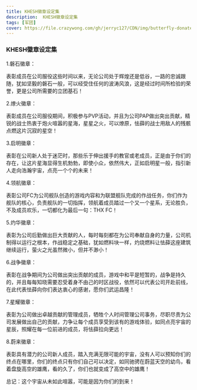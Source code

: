 ```yaml
---
title: KHESH徽章设定集
description:  KHESH徽章设定集
tags: [军团]
cover: https://file.crazywong.com/gh/jerryc127/CDN/img/butterfly-donate-cover.png
---
```


### 					KHESH徽章设定集

1.磐石徽章：

表彰成员在公司服役这些时间以来，无论公司处于辉煌还是低谷，一路的忠诚跟随，犹如坚毅的磐石一般，可以经受住任何的波涛风浪，这是经过时间所检验的荣誉，更是公司所需要的立团基石！

2.燎火徽章：

表彰成员在公司服役期间，积极参与PVP活动，并且为公司PAP做出突出贡献，精锐的战士热衷于炮火喧嚣的星海，星星之火，可以燎原，怯薛的战士用敌人的残骸点燃这片沉寂的星空！

3.启明徽章：

表彰在公司新人处于迷茫时，那些乐于伸出援手的教官或老成员，正是由于你们的存在，让这片星海显得生机勃勃，即使小众，依然伟大，正如启明星一般，指引新人走向浩瀚宇宙，点亮一个个的未来！

4.领航徽章：

表彰公司FC为公司舰队创造的游戏内容和为联盟舰队完成的作战任务，你们作为舰队的核心，负责舰队的一切指挥，领航着成员踏过一个又一个星系，无论胜负，不及成员欢乐，一切都化为最后一句：THX FC！

5.灼华徽章：

表彰为公司后勤做出巨大贡献的人，每时每刻都在为公司奉献自身的力量，公司机制得以运行之根本，作战稳定之基础，犹如燃料块一样，灼烧燃料让怯薛这座建筑继续运行，萤火之光虽然微小，但并不渺小！

6.战争徽章：

表彰在战争期间为公司做出突出贡献的成员，游戏中和平是短暂的，战争是持久的，并且每每知晓需要忍受着身不由己的时区战役，依然可以代表公司开赴前线，在此代表怯薛向你们表达衷心的感谢，愿你们武运昌隆！

7.星耀徽章：

表彰为公司做出卓越贡献的管理成员，牺牲个人时间管理公司事务，尽职尽责为公司发展做出自己的贡献，力争让每个成员享受到该有的游戏体验，如同点亮宇宙的星辰，照耀在每一位前进的成员，将怯薛拉向更远！

8.蔚来徽章：

表彰具有潜力的公司新人成员，踏入充满无限可能的宇宙，没有人可以预知你们的终点在哪里，你们的终点只有你们自己可以决定，如同驰骋在蔚蓝天空的幼鸟，看着盘旋高空的雄鹰，看的久了，你们也就变成了高空中的雄鹰！

 

总记：这个宇宙从未如此喧嚣，可能是因为你们的到来！